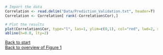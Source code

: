 ```R
# Import the data
Correlation <- read.delim("Data/Prediction_Validation.txt", header=T)
Correlation <- Correlation[ rank(-Correlation$Cor),]

# Plot the results
plot(Correlation$Cor, type="l", las=1, ylim=c(0,1), col="red", lwd=2, xlab="Number", ylab="Pearson's correlation coefficient")
abline(h=0.8, lty=2)
```

[Back to start](../README.md)<br>
[Back to overview of Figure 1](../Links/Figure1.md)